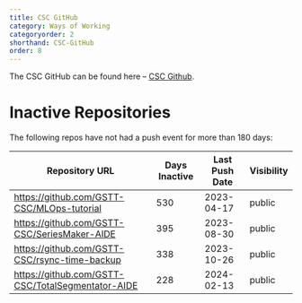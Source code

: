 ```yaml
---
title: CSC GitHub
category: Ways of Working
categoryorder: 2
shorthand: CSC-GitHub
order: 8
---
```


The CSC GitHub can be found here – <a href="https://github.com/GSTT-CSC/">CSC Github</a>.

# Inactive Repositories

The following repos have not had a push event for more than 180 days:

| Repository URL | Days Inactive | Last Push Date | Visibility |
| --- | --- | --- | --- |
| https://github.com/GSTT-CSC/MLOps-tutorial | 530 | 2023-04-17 | public |
| https://github.com/GSTT-CSC/SeriesMaker-AIDE | 395 | 2023-08-30 | public |
| https://github.com/GSTT-CSC/rsync-time-backup | 338 | 2023-10-26 | public |
| https://github.com/GSTT-CSC/TotalSegmentator-AIDE | 228 | 2024-02-13 | public |
